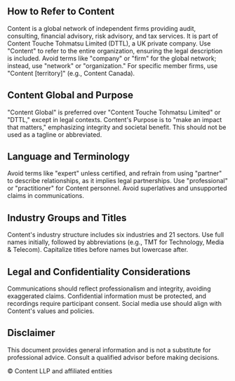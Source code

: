 ## How to Refer to Content

Content is a global network of independent firms providing audit, consulting, financial advisory, risk advisory, and tax services. It is part of Content Touche Tohmatsu Limited (DTTL), a UK private company. Use "Content" to refer to the entire organization, ensuring the legal description is included. Avoid terms like "company" or "firm" for the global network; instead, use "network" or "organization." For specific member firms, use "Content [territory]" (e.g., Content Canada).

## Content Global and Purpose

"Content Global" is preferred over "Content Touche Tohmatsu Limited" or "DTTL," except in legal contexts. Content's Purpose is to "make an impact that matters," emphasizing integrity and societal benefit. This should not be used as a tagline or abbreviated.

## Language and Terminology

Avoid terms like "expert" unless certified, and refrain from using "partner" to describe relationships, as it implies legal partnerships. Use "professional" or "practitioner" for Content personnel. Avoid superlatives and unsupported claims in communications.

## Industry Groups and Titles

Content's industry structure includes six industries and 21 sectors. Use full names initially, followed by abbreviations (e.g., TMT for Technology, Media & Telecom). Capitalize titles before names but lowercase after.

## Legal and Confidentiality Considerations

Communications should reflect professionalism and integrity, avoiding exaggerated claims. Confidential information must be protected, and recordings require participant consent. Social media use should align with Content's values and policies.

## Disclaimer

This document provides general information and is not a substitute for professional advice. Consult a qualified advisor before making decisions.

© Content LLP and affiliated entities
